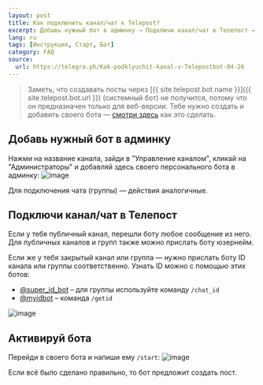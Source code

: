 ```yaml
---
layout: post
title: Как подключить канал/чат к Telepost?
excerpt: Добавь нужный бот в админку → Подключи канал/чат в Телепост → Активируй бота
lang: ru
tags: [Инструкция, Старт, Бот]
category: FAQ
source:
  url: https://telegra.ph/Kak-podklyuchit-kanal-v-Telepostbot-04-26
---
```


> Заметь, что создавать посты через [{{ site.telepost.bot.name }}]({{ site.telepost.bot.url }}) (системный бот) не получится, потому что он предназначен только для веб-версии. Тебе нужно создать и добавить своего бота — [смотри здесь](2019-04-26-personal-bot-for-telepost.md) как это сделать.

## Добавь нужный бот в админку

Нажми на название канала, зайди в "Управление каналом", кликай на "Администраторы" и добавляй здесь своего персонального бота в админку:
![image](https://user-images.githubusercontent.com/24430718/106523003-91be5d00-64f1-11eb-8191-660547d33a9c.png)

Для подключения чата (группы) — действия аналогичные.

## Подключи канал/чат в Телепост

Если у тебя публичный канал, перешли боту любое сообщение из него. Для публичных каналов и групп также можно прислать боту юзернейм.

Если же у тебя закрытый канал или группа — нужно прислать боту ID канала или группы соответственно. Узнать ID можно с помощью этих ботов:
* [@super_id_bot](https://t.me/super_id_bot) – для группы используйте команду `/chat_id`
* [@myidbot](https://t.me/myidbot) – команда `/getid`

![image](https://user-images.githubusercontent.com/24430718/106523817-be26a900-64f2-11eb-8396-f31931dc63f0.png)

## Активируй бота

Перейди в своего бота и напиши ему `/start`:
![image](https://user-images.githubusercontent.com/24430718/106523926-edd5b100-64f2-11eb-8600-408607e7346c.png)

Если всё было сделано правильно, то бот предложит создать пост.
